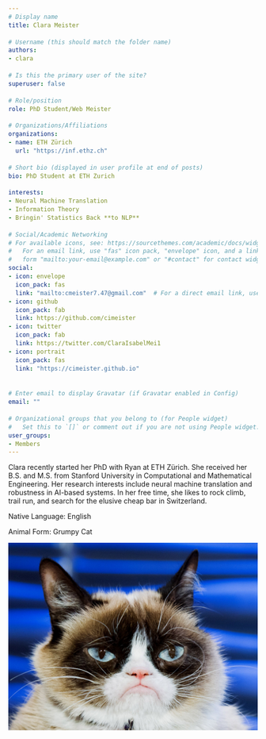 ```yaml
---
# Display name
title: Clara Meister

# Username (this should match the folder name)
authors:
- clara

# Is this the primary user of the site?
superuser: false

# Role/position
role: PhD Student/Web Meister

# Organizations/Affiliations
organizations:
- name: ETH Zürich
  url: "https://inf.ethz.ch"

# Short bio (displayed in user profile at end of posts)
bio: PhD Student at ETH Zurich

interests:
- Neural Machine Translation
- Information Theory
- Bringin' Statistics Back **to NLP**

# Social/Academic Networking
# For available icons, see: https://sourcethemes.com/academic/docs/widgets/#icons
#   For an email link, use "fas" icon pack, "envelope" icon, and a link in the
#   form "mailto:your-email@example.com" or "#contact" for contact widget.
social:
- icon: envelope
  icon_pack: fas
  link: "mailto:cmeister7.47@gmail.com"  # For a direct email link, use "mailto:test@example.org".
- icon: github
  icon_pack: fab
  link: https://github.com/cimeister
- icon: twitter
  icon_pack: fab
  link: https://twitter.com/ClaraIsabelMei1
- icon: portrait
  icon_pack: fas
  link: "https://cimeister.github.io"


# Enter email to display Gravatar (if Gravatar enabled in Config)
email: ""
  
# Organizational groups that you belong to (for People widget)
#   Set this to `[]` or comment out if you are not using People widget.  
user_groups:
- Members
---
```


Clara recently started her PhD with Ryan at ETH Zürich. She received her B.S. and M.S. from Stanford University in Computational and Mathematical Engineering. Her research interests include neural machine translation and robustness in AI-based systems. In her free time, she likes to rock climb, trail run, and search for the elusive cheap bar in Switzerland.

Native Language: English

Animal Form: Grumpy Cat

<img  class="avatar-small" src="grumpy-cat.jpg" style="float: center" />

